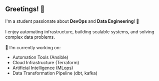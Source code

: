 ## Greetings! 👋

I'm a student passionate about **DevOps** and **Data Engineering**! 🚀  <br>
<br>
I enjoy automating infrastructure, building scalable  systems, and solving complex data problems. <br>
<br>
🔭 I’m currently working on:
- Automation Tools (Ansible)
- Cloud Infrastructure (Terraform)
- Artificial Intelligence (MLops)
- Data Transformation Pipeline (dbt, kafka)
<!--
**markov-ngz/markov-ngz** is a ✨ _special_ ✨ repository because its `README.md` (this file) appears on your GitHub profile.

Here are some ideas to get you started:

-  ...
- 🌱 I’m currently learning ...
- 👯 I’m looking to collaborate on ...
- 🤔 I’m looking for help with ...
- 💬 Ask me about ...
- 📫 How to reach me: ...
- 😄 Pronouns: ...
- ⚡ Fun fact: ...
-->

